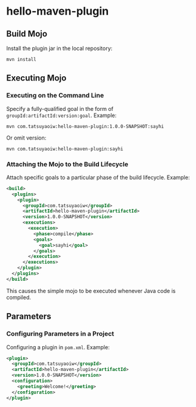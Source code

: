 # hello-maven-plugin

## Build Mojo

Install the plugin jar in the local repository:

```
mvn install
```

## Executing Mojo

### Executing on the Command Line

Specify a fully-qualified goal in the form of `groupId:artifactId:version:goal`. Example:

```
mvn com.tatsuyaoiw:hello-maven-plugin:1.0.0-SNAPSHOT:sayhi
```

Or omit version:

```
mvn com.tatsuyaoiw:hello-maven-plugin:sayhi
```

### Attaching the Mojo to the Build Lifecycle

Attach specific goals to a particular phase of the build lifecycle. Example:

```xml
<build>
  <plugins>
    <plugin>
      <groupId>com.tatsuyaoiw</groupId>
      <artifactId>hello-maven-plugin</artifactId>
      <version>1.0.0-SNAPSHOT</version>
      <executions>
        <execution>
          <phase>compile</phase>
          <goals>
            <goal>sayhi</goal>
          </goals>
        </execution>
      </executions>
    </plugin>
  </plugins>
</build>
```

This causes the simple mojo to be executed whenever Java code is compiled.

## Parameters

### Configuring Parameters in a Project

Configuring a plugin in `pom.xml`. Example:

```xml
<plugin>
  <groupId>com.tatsuyaoiw</groupId>
  <artifactId>hello-maven-plugin</artifactId>
  <version>1.0.0-SNAPSHOT</version>
  <configuration>
    <greeting>Welcome!</greeting>
  </configuration>
</plugin>
```
